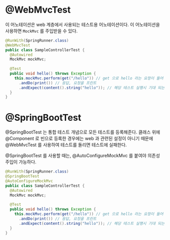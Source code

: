 # @WebMvcTest

이 어노테이션은 web 계층에서 사용되는 테스트용 어노테이션이다. 이 어노테이션을 사용하면 `MockMvc` 를 주입받을 수 있다.

```java
@RunWith(SpringRunner.class)
@WebMvcTest
public class SampleControllerTest {
  @Autowired
  MockMvc mockMvc;
  
  @Test
  public void hello() throws Exception {
    this.mockMvc.perform(get("/hello")) // get 으로 hello 라는 요청이 들어 왔을 때
      .andDo(print()) // 응답, 요청을 프린트
      .andExpect(content().string("hello")); // 해당 테스트 실행시 기대 되는(예상되는) 결과
  }
}
```

# @SpringBootTest

@SpringBootTest 는 통합 테스트 개념으로 모든 테스트를 등록해준다. 클래스 위에 @Component 로 빈으로 등록한 경우에는 web 과 관련된 설정이 아니기 때문에 @WebMvcTest 를 사용하여 테스트를 돌리면 테스트에 실패한다.

@SpringBootTest 를 사용할 때는, @AutoConfigureMockMvc 를 붙여야 의존성 주입이 가능하다.

```java
@RunWith(SpringRunner.class)
@SpringBootTest
@AutoConfigureMockMvc
public class SampleControllerTest {
  @Autowired
  MockMvc mockMvc;
  
  @Test
  public void hello() throws Exception {
    this.mockMvc.perform(get("/hello")) // get 으로 hello 라는 요청이 들어 왔을 때
      .andDo(print()) // 응답, 요청을 프린트
      .andExpect(content().string("hello")); // 해당 테스트 실행시 기대 되는(예상되는) 결과
  }
}
```
